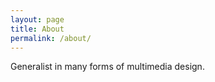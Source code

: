 ```yaml
---
layout: page
title: About
permalink: /about/
---
```


Generalist in many forms of multimedia design. 

